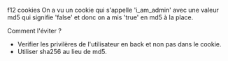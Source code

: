 f12 
cookies
On a vu un cookie qui s'appelle 'i_am_admin' avec une valeur md5 qui signifie 'false' et donc on a mis 'true' en md5 à la place.

Comment l'éviter ? 
- Verifier les privilères de l'utilisateur en back et non pas dans le cookie.
- Utiliser sha256 au lieu de md5.

